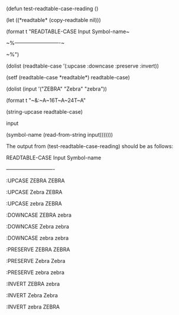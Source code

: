  

(defun test-readtable-case-reading () 

(let ((\*readtable\* (copy-readtable nil))) 

(format t "READTABLE-CASE Input Symbol-name~ 

~%–––––––––––––––––-~ 

~%") 

(dolist (readtable-case ’(:upcase :downcase :preserve :invert)) 

(setf (readtable-case \*readtable\*) readtable-case) 

(dolist (input ’("ZEBRA" "Zebra" "zebra")) 

(format t "~&:~A~16T~A~24T~A" 

(string-upcase readtable-case) 

input 

(symbol-name (read-from-string input))))))) 



 

 

The output from (test-readtable-case-reading) should be as follows: 

READTABLE-CASE Input Symbol-name 

––––––––––––––––––- 

:UPCASE ZEBRA ZEBRA 

:UPCASE Zebra ZEBRA 

:UPCASE zebra ZEBRA 

:DOWNCASE ZEBRA zebra 

:DOWNCASE Zebra zebra 

:DOWNCASE zebra zebra 

:PRESERVE ZEBRA ZEBRA 

:PRESERVE Zebra Zebra 

:PRESERVE zebra zebra 

:INVERT ZEBRA zebra 

:INVERT Zebra Zebra 

:INVERT zebra ZEBRA 

